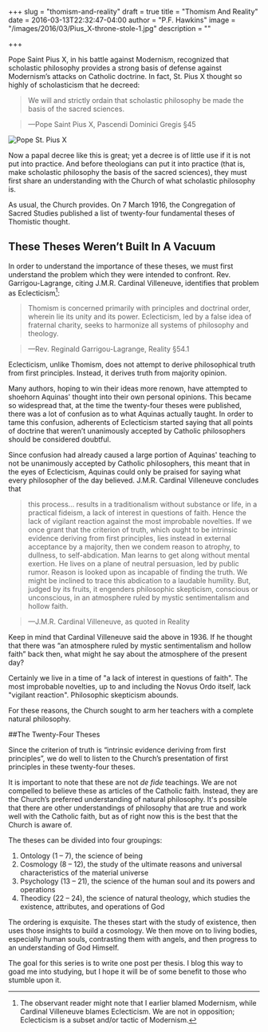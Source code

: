 +++
slug = "thomism-and-reality"
draft = true
title = "Thomism And Reality"
date = 2016-03-13T22:32:47-04:00
author = "P.F. Hawkins"
image = "/images/2016/03/Pius_X-throne-stole-1.jpg"
description = ""

+++

Pope Saint Pius X, in his battle against Modernism, recognized that scholastic philosophy provides a strong basis of defense against Modernism’s attacks on Catholic doctrine. In fact, St. Pius X thought so highly of scholasticism that he decreed:

>We will and strictly ordain that scholastic philosophy be made the basis of the sacred sciences.

>—Pope Saint Pius X,
Pascendi Dominici Gregis §45

![Pope St. Pius X](/images/2016/03/Pius_X-throne-stole.jpg)

Now a papal decree like this is great; yet a decree is of little use if it is not put into practice. And before theologians can put it into practice (that is, make scholastic philosophy the basis of the sacred sciences), they must first share an understanding with the Church of what scholastic philosophy is.

As usual, the Church provides. On 7 March 1916, the Congregation of Sacred Studies published a list of twenty-four fundamental theses of Thomistic thought.

## These Theses Weren’t Built In A Vacuum

In order to understand the importance of these theses, we must first understand the problem which they were intended to confront. Rev. Garrigou-Lagrange, citing J.M.R. Cardinal Villeneuve, identifies that problem as Eclecticism[^1]:

>Thomism is concerned primarily with principles and doctrinal order, wherein lie its unity and its power. Eclecticism, led by a false idea of fraternal charity, seeks to harmonize all systems of philosophy and theology.

>—Rev. Reginald Garrigou-Lagrange,
Reality §54.1

Eclecticism, unlike Thomism, does not attempt to derive philosophical truth from first principles. Instead, it derives truth from majority opinion.

Many authors, hoping to win their ideas more renown, have attempted to shoehorn Aquinas' thought into their own personal opinions. This became so widespread that, at the time the twenty-four theses were published, there was a lot of confusion as to what Aquinas actually taught. In order to tame this confusion, adherents of Eclecticism started saying that all points of doctrine that weren’t unanimously accepted by Catholic philosophers should be considered doubtful.

Since confusion had already caused a large portion of Aquinas' teaching to not be unanimously accepted by Catholic philosophers, this meant that in the eyes of Eclecticism, Aquinas could only be praised for saying what every philosopher of the day believed. J.M.R. Cardinal Villeneuve concludes that

>this process… results in a traditionalism without substance or life, in a practical fideism, a lack of interest in questions of faith. Hence the lack of vigilant reaction against the most improbable novelties.
If we once grant that the criterion of truth, which ought to be intrinsic evidence deriving from first principles, lies instead in external acceptance by a majority, then we condem reason to atrophy, to dullness, to self-abdication. Man learns to get along without mental exertion. He lives on a plane of neutral persuasion, led by public rumor. Reason is looked upon as incapable of finding the truth. We might be inclined to trace this abdication to a laudable humility. But, judged by its fruits, it engenders philosophic skepticism, conscious or unconscious, in an atmosphere ruled by mystic sentimentalism and hollow faith.

>—J.M.R. Cardinal Villeneuve, as quoted in Reality

Keep in mind that Cardinal Villeneuve said the above in 1936. If he thought that there was “an atmosphere ruled by mystic sentimentalism and hollow faith” back then, what might he say about the atmosphere of the present day?

Certainly we live in a time of "a lack of interest in questions of faith". The most improbable novelties, up to and including the Novus Ordo itself, lack "vigilant reaction". Philosophic skepticism abounds.

For these reasons, the Church sought to arm her teachers with a complete natural philosophy.

##The Twenty-Four Theses

Since the criterion of truth is “intrinsic evidence deriving from first principles”, we do well to listen to the Church’s presentation of first principles in these twenty-four theses.

It is important to note that these are not *de fide* teachings. We are not compelled to believe these as articles of the Catholic faith. Instead, they are the Church’s preferred understanding of natural philosophy. It's possible that there are other understandings of philosophy that are true and work well with the Catholic faith, but as of right now this is the best that the Church is aware of.

The theses can be divided into four groupings:

1. Ontology (1 – 7), the science of being
2. Cosmology (8 – 12), the study of the ultimate reasons and universal characteristics of the material universe
3. Psychology (13 – 21), the science of the human soul and its powers and operations
4. Theodicy (22 – 24), the science of natural theology, which studies the existence, attributes, and operations of God

The ordering is exquisite. The theses start with the study of existence, then uses those insights to build a cosmology. We then move on to living bodies, especially human souls, contrasting them with angels, and then progress to an understanding of God Himself.

The goal for this series is to write one post per thesis. I blog this way to goad me into studying, but I hope it will be of some benefit to those who stumble upon it.

[^1]: The observant reader might note that I earlier blamed Modernism, while Cardinal Villeneuve blames Eclecticism. We are not in opposition; Eclecticism is a subset and/or tactic of Modernism.
